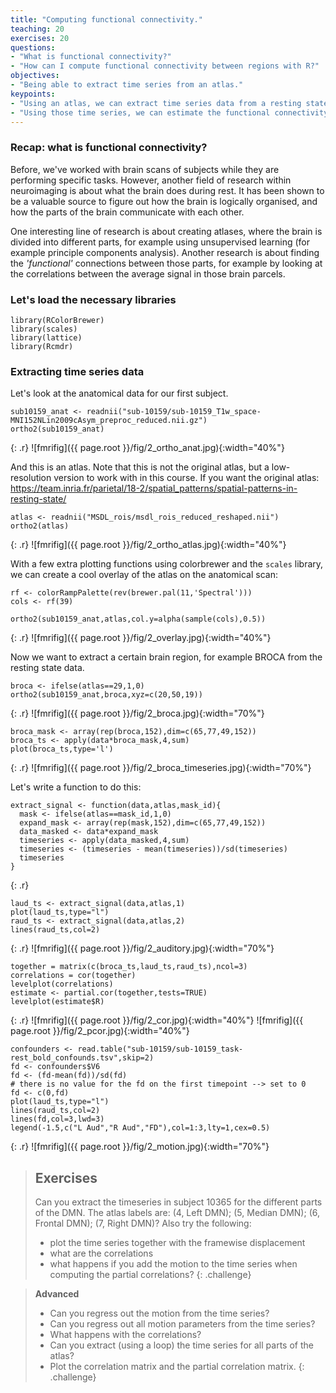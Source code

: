 ```yaml
---
title: "Computing functional connectivity."
teaching: 20
exercises: 20
questions:
- "What is functional connectivity?"
- "How can I compute functional connectivity between regions with R?"
objectives:
- "Being able to extract time series from an atlas."
keypoints:
- "Using an atlas, we can extract time series data from a resting state fMRI."
- "Using those time series, we can estimate the functional connectivity (correlation) between parts of the brain."
---
```


### Recap: what is functional connectivity?

Before, we've worked with brain scans of subjects while they are performing specific tasks.  However, another field of research within neuroimaging is about what the brain does during rest.  It has been shown to be a valuable source to figure out how the brain is logically organised, and how the parts of the brain communicate with each other.

One interesting line of research is about creating atlases, where the brain is divided into different parts, for example using unsupervised learning (for example principle components analysis).  Another research is about finding the *'functional'* connections between those parts, for example by looking at the correlations between the average signal in those brain parcels.

### Let's load the necessary libraries
~~~
library(RColorBrewer)
library(scales)
library(lattice)
library(Rcmdr)
~~~

### Extracting time series data

Let's look at the anatomical data for our first subject.
~~~
sub10159_anat <- readnii("sub-10159/sub-10159_T1w_space-MNI152NLin2009cAsym_preproc_reduced.nii.gz")
ortho2(sub10159_anat)
~~~
{: .r}
![fmrifig]({{ page.root }}/fig/2_ortho_anat.jpg){:width="40%"}


And this is an atlas.  Note that this is not the original atlas, but a low-resolution version to work with in this course.  If you want the original atlas: https://team.inria.fr/parietal/18-2/spatial_patterns/spatial-patterns-in-resting-state/
~~~
atlas <- readnii("MSDL_rois/msdl_rois_reduced_reshaped.nii")
ortho2(atlas)
~~~
{: .r}
![fmrifig]({{ page.root }}/fig/2_ortho_atlas.jpg){:width="40%"}

With a few extra plotting functions using colorbrewer and the `scales` library, we can create a cool overlay of the atlas on the anatomical scan:
~~~
rf <- colorRampPalette(rev(brewer.pal(11,'Spectral')))
cols <- rf(39)

ortho2(sub10159_anat,atlas,col.y=alpha(sample(cols),0.5))
~~~
{: .r}
![fmrifig]({{ page.root }}/fig/2_overlay.jpg){:width="40%"}

Now we want to extract a certain brain region, for example BROCA from the resting state data.
~~~
broca <- ifelse(atlas==29,1,0)
ortho2(sub10159_anat,broca,xyz=c(20,50,19))
~~~
{: .r}
![fmrifig]({{ page.root }}/fig/2_broca.jpg){:width="70%"}

~~~
broca_mask <- array(rep(broca,152),dim=c(65,77,49,152))
broca_ts <- apply(data*broca_mask,4,sum)
plot(broca_ts,type='l')
~~~
{: .r}
![fmrifig]({{ page.root }}/fig/2_broca_timeseries.jpg){:width="70%"}

Let's write a function to do this:
~~~
extract_signal <- function(data,atlas,mask_id){
  mask <- ifelse(atlas==mask_id,1,0)
  expand_mask <- array(rep(mask,152),dim=c(65,77,49,152))
  data_masked <- data*expand_mask
  timeseries <- apply(data_masked,4,sum)
  timeseries <- (timeseries - mean(timeseries))/sd(timeseries)
  timeseries
}
~~~
{: .r}

~~~
laud_ts <- extract_signal(data,atlas,1)
plot(laud_ts,type="l")
raud_ts <- extract_signal(data,atlas,2)
lines(raud_ts,col=2)
~~~
{: .r}
![fmrifig]({{ page.root }}/fig/2_auditory.jpg){:width="70%"}

~~~
together = matrix(c(broca_ts,laud_ts,raud_ts),ncol=3)
correlations = cor(together)
levelplot(correlations)
estimate <- partial.cor(together,tests=TRUE)
levelplot(estimate$R)
~~~
{: .r}
![fmrifig]({{ page.root }}/fig/2_cor.jpg){:width="40%"}
![fmrifig]({{ page.root }}/fig/2_pcor.jpg){:width="40%"}


~~~
confounders <- read.table("sub-10159/sub-10159_task-rest_bold_confounds.tsv",skip=2)
fd <- confounders$V6
fd <- (fd-mean(fd))/sd(fd)
# there is no value for the fd on the first timepoint --> set to 0
fd <- c(0,fd)
plot(laud_ts,type="l")
lines(raud_ts,col=2)
lines(fd,col=3,lwd=3)
legend(-1.5,c("L Aud","R Aud","FD"),col=1:3,lty=1,cex=0.5)
~~~
{: .r}
![fmrifig]({{ page.root }}/fig/2_motion.jpg){:width="70%"}

> ## Exercises
> Can you extract the timeseries in subject 10365 for the different parts of the DMN. The atlas labels are: (4, Left DMN); (5, Median DMN); (6, Frontal DMN); (7, Right DMN)?
> Also try the following:
> - plot the time series together with the framewise displacement
> - what are the correlations
> - what happens if you add the motion to the time series when computing the partial correlations?
{: .challenge}

> **Advanced**
> - Can you regress out the motion from the time series?
> - Can you regress out all motion parameters from the time series?
> - What happens with the correlations?
> - Can you extract (using a loop) the time series for all parts of the atlas?
> - Plot the correlation matrix and the partial correlation matrix.
{: .challenge}
